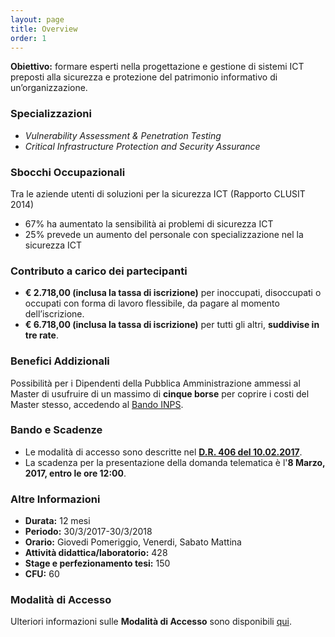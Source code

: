 ```yaml
---
layout: page
title: Overview
order: 1
---
```


**Obiettivo:** formare esperti nella progettazione e gestione di sistemi ICT preposti alla sicurezza e protezione del patrimonio informativo di un’organizzazione.

### Specializzazioni
* *Vulnerability Assessment & Penetration Testing*
* *Critical Infrastructure Protection and Security Assurance*

### Sbocchi Occupazionali

Tra le aziende utenti di soluzioni per la sicurezza ICT (Rapporto CLUSIT 2014)

* 67% ha aumentato la sensibilità ai problemi di sicurezza ICT
* 25% prevede un aumento del personale con specializzazione nel la sicurezza ICT


### Contributo a carico dei partecipanti

* **€ 2.718,00 (inclusa la tassa di iscrizione)** per inoccupati, disoccupati o occupati con forma di lavoro
flessibile, da pagare al momento dell’iscrizione. 
* **€ 6.718,00 (inclusa la tassa di iscrizione)** per tutti gli altri, **suddivise in tre rate**.


### Benefici Addizionali
Possibilità per i Dipendenti della Pubblica Amministrazione ammessi al Master di usufruire di un massimo di **cinque borse** per coprire i costi del Master stesso, accedendo al [Bando INPS](/bandi/INPS_Bando_Master_universitari_Executive_2016-2017_borse.pdf).

### Bando e Scadenze

* Le modalità di accesso sono descritte nel [**D.R. 406 del 10.02.2017**](https://www.studenti.unige.it/sites/www.studenti.unige.it/files/master/D.R.%20406%20del%2010.02.2017%20BANDO%20F.TO_.pdf).
* La scadenza per la presentazione della domanda telematica è l'**8 Marzo, 2017, entro le ore 12:00**.

### Altre Informazioni

* **Durata:** 12 mesi
* **Periodo:** 30/3/2017-30/3/2018
* **Orario:** Giovedi Pomeriggio, Venerdi, Sabato Mattina
* **Attività didattica/laboratorio:** 428
* **Stage e perfezionamento tesi:** 150
* **CFU:** 60

### Modalità di Accesso
Ulteriori informazioni sulle **Modalità di Accesso** sono disponibili [qui](/modalita).
